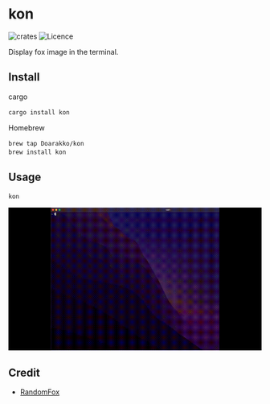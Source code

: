 # kon

![crates](https://img.shields.io/crates/v/kon.svg) ![Licence](https://img.shields.io/github/license/Doarakko/kon)

Display fox image in the terminal.

## Install

cargo

```sh
cargo install kon
```

Homebrew

```sh
brew tap Doarakko/kon
brew install kon
```

## Usage

```sh
kon
```

![sample](./sample.gif)

## Credit

- [RandomFox](https://randomfox.ca/)
